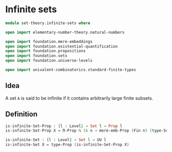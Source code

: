 #  Infinite sets

```agda
module set-theory.infinite-sets where

open import elementary-number-theory.natural-numbers

open import foundation.mere-embeddings
open import foundation.existential-quantification
open import foundation.propositions
open import foundation.sets
open import foundation.universe-levels

open import univalent-combinatorics.standard-finite-types
```

## Idea

A set `A` is said to be infinite if it contains arbitrarily large finite subsets.

## Definition

```agda
is-infinite-Set-Prop : {l : Level} → Set l → Prop l
is-infinite-Set-Prop X = Π-Prop ℕ (λ n → mere-emb-Prop (Fin n) (type-Set X))

is-infinite-Set : {l : Level} → Set l → UU l
is-infinite-Set X = type-Prop (is-infinite-Set-Prop X)
```
